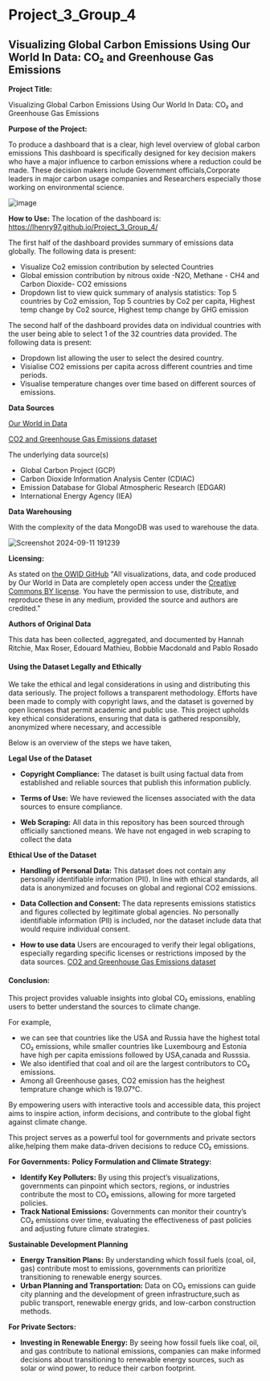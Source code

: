 # Project_3_Group_4

## Visualizing Global Carbon Emissions Using Our World In Data: CO₂ and Greenhouse Gas Emissions

**Project Title:**

Visualizing Global Carbon Emissions Using Our World In Data: CO₂ and Greenhouse Gas Emissions

**Purpose of the Project:**

To produce a dashboard that is a clear, high level overview of global carbon emissions
This dashboard is specifically designed for key decision makers who have a major influence to carbon emissions where a reduction could be made. These decision makers include Government officials,Corporate leaders in major carbon usage companies and Researchers especially those working on environmental science.

![image](https://github.com/user-attachments/assets/64da539b-d745-4c7f-ab06-2a66ad452b01)

**How to Use:**
The location of the dashboard is: https://lhenry97.github.io/Project_3_Group_4/

The first half of the dashboard provides summary of emissions data globally. 
The following data is present:
  - Visualize Co2 emission contribution by selected Countries
  - Global emission contribution by nitrous oxide -N2O,  Methane - CH4 and Carbon Dioxide- CO2 emissions
  - Dropdown list to view quick summary of analysis statistics: Top 5 countries by Co2 emission, Top 5 countries by Co2 per capita, Highest temp change by Co2 source, Highest temp change by GHG emission

The second half of the dashboard provides data on individual countries with the user being able to select 1 of the 32 countries data provided.
The following data is present:
  - Dropdown list allowing the user to select the desired country.
  - Visialise CO2 emissions per capita across different countries and time periods.
  - Visualise temperature changes over time based on different sources of emissions.

**Data Sources**

[Our World in Data](https://ourworldindata.org/co2-and-greenhouse-gas-emissions)

[CO2 and Greenhouse Gas Emissions dataset](https://github.com/owid/co2-data?tab=readme-ov-file)

The underlying data source(s)
  - Global Carbon Project (GCP)
  - Carbon Dioxide Information Analysis Center (CDIAC)
  - Emission Database for Global Atmospheric Research (EDGAR)
  - International Energy Agency (IEA)

**Data Warehousing**

With the complexity of the data MongoDB was used to warehouse the data.

![Screenshot 2024-09-11 191239](https://github.com/user-attachments/assets/8164a8dd-baa8-4507-824a-e2d992edfcf1)

**Licensing:**

As stated on [the OWID GitHub](https://github.com/owid/co2-data/tree/master?tab=readme-ov-file) "All visualizations, data, and code produced by Our World in Data are completely open access under the [Creative Commons BY license](https://creativecommons.org/licenses/by/4.0/). You have the permission to use, distribute, and reproduce these in any medium, provided the source and authors are credited."

**Authors of Original Data**

This data has been collected, aggregated, and documented by Hannah Ritchie, Max Roser, Edouard Mathieu, Bobbie Macdonald and Pablo Rosado

#### Using the Dataset Legally and Ethically ####
We take the ethical and legal considerations in using and distributing this data seriously. 
The project follows a transparent methodology. Efforts have been made to comply with copyright laws, and the dataset is governed by open licenses that permit academic and public use. This project upholds key ethical considerations, ensuring that data is gathered responsibly, anonymized where necessary, and accessible 

Below is an overview of the steps we have taken,

**Legal Use of the Dataset**

  - **Copyright Compliance:**
  The dataset is built using factual data from established and reliable sources that publish this information publicly. 
  
  - **Terms of Use:**
  We have reviewed the licenses associated with the data sources to ensure compliance.
  
  - **Web Scraping:**
  All data in this repository has been sourced through officially sanctioned means. We have not engaged in web scraping to collect the data 

**Ethical Use of the Dataset**

  - **Handling of Personal Data:**
  This dataset does not contain any personally identifiable information (PII).
  In line with ethical standards, all data is anonymized and focuses on global and regional CO2 emissions. 
  
  - **Data Collection and Consent:**
  The data represents emissions statistics and figures collected by legitimate global agencies.
  No personally identifiable information (PII) is included, nor the dataset include data that would require individual consent. 
  
- **How to use data**
  Users are encouraged to verify their legal obligations, especially regarding specific licenses or restrictions imposed by the data sources.
  [CO2 and Greenhouse Gas Emissions dataset](https://github.com/owid/co2-data?tab=readme-ov-file)

#### Conclusion: ####
This project provides valuable insights into global CO₂ emissions, enabling users to better understand the sources to climate change.

For example,
- we can see that countries like the USA and Russia have the highest total CO₂ emissions, while smaller countries like Luxembourg and Estonia have high per capita emissions followed by USA,canada and Russsia.
- We also identified that coal and oil are the largest contributors to CO₂ emissions.
- Among all Greenhouse gases, CO2 emission has the heighest temprature change which is 19.07°C.

By empowering users with interactive tools and accessible data, this project aims to inspire action, inform decisions, and contribute to the global fight against climate change. 

This project serves as a powerful tool for governments and private sectors alike,helping them make data-driven decisions to reduce CO₂ emissions.

  **For Governments:**
  **Policy Formulation and Climate Strategy:**
  -  **Identify Key Polluters:** By using this project’s visualizations, governments can pinpoint which sectors, regions, or industries contribute the most to CO₂ emissions, allowing for more targeted policies.
  -   **Track National Emissions:** Governments can monitor their country’s CO₂ emissions over time, evaluating the effectiveness of past policies and adjusting future climate strategies.
  
  **Sustainable Development Planning**
  -  **Energy Transition Plans:** By understanding which fossil fuels (coal, oil, gas) contribute most to emissions, governments can prioritize transitioning to renewable energy sources.
  -  **Urban Planning and Transportation:** Data on CO₂ emissions can guide city planning and the development of green infrastructure,such as public transport, renewable energy grids, and low-carbon construction methods.
  
   **For Private Sectors:**
 - **Investing in Renewable Energy:** By seeing how fossil fuels like coal, oil, and gas contribute to national emissions, companies can make informed decisions about transitioning to renewable energy sources, such as solar or wind power, to reduce their carbon footprint.











